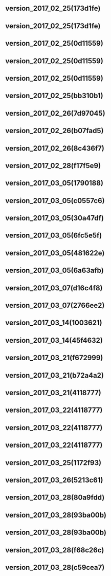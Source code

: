 ## version_2017_02_25(173d1fe)
## version_2017_02_25(173d1fe)
## version_2017_02_25(0d11559)
## version_2017_02_25(0d11559)
## version_2017_02_25(0d11559)
## version_2017_02_25(bb310b1)
## version_2017_02_26(7d97045)
## version_2017_02_26(b07fad5)
## version_2017_02_26(8c436f7)
## version_2017_02_28(f17f5e9)
## version_2017_03_05(1790188)
## version_2017_03_05(c0557c6)
## version_2017_03_05(30a47df)
## version_2017_03_05(6fc5e5f)
## version_2017_03_05(481622e)
## version_2017_03_05(6a63afb)
## version_2017_03_07(d16c4f8)
## version_2017_03_07(2766ee2)
## version_2017_03_14(1003621)
## version_2017_03_14(45f4632)
## version_2017_03_21(f672999)
## version_2017_03_21(b72a4a2)
## version_2017_03_21(4118777)
## version_2017_03_22(4118777)
## version_2017_03_22(4118777)
## version_2017_03_22(4118777)
## version_2017_03_25(1172f93)
## version_2017_03_26(5213c61)
## version_2017_03_28(80a9fdd)
## version_2017_03_28(93ba00b)
## version_2017_03_28(93ba00b)
## version_2017_03_28(f68c26c)
## version_2017_03_28(c59cea7)
